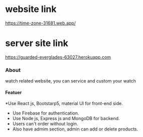 # website link
https://time-zone-31681.web.app/

# server site link
https://guarded-everglades-63027.herokuapp.com

### About
watch related website, you can service and custom your watch


#### Featuer
*Use React js, Bootstarp5, material UI for front-end side.
* Use Firebase for authentication.
* Use Node js, Express js and MongoDB for backend.
* Users can't order without login.
* Also have admim section, admin can add or delete products.

